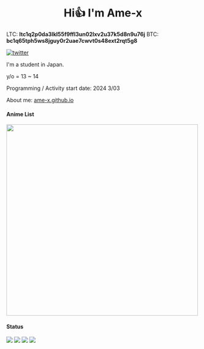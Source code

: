 <h1 align="center"> Hi👍 I'm Ame-x</h1>  

LTC: **ltc1q2p0da3lkl55f9ffl3un02lxv2u37k5d8n9u76j**
BTC: **bc1q65tph5ws8jguy0r2uae7cwvt0s48ext2rqt5g8**

[![twitter](https://img.shields.io/twitter/follow/4InjOOtO1h11146?style=social)](https://twitter.com/4InjOOtO1h11146)

I'm a student in Japan.

y/o = 13 ~ 14

Programming / Activity start date: 2024 3/03

About me: [ame-x.github.io](https://ame-x.github.io)

#### Anime List
<img src="https://img.anili.st/user/6670746" width="500">

#### Status
![](http://github-profile-summary-cards.vercel.app/api/cards/most-commit-language?username=ame-x&theme=nord_dark)
![](http://github-profile-summary-cards.vercel.app/api/cards/repos-per-language?username=ame-x&theme=nord_dark)
![](http://github-profile-summary-cards.vercel.app/api/cards/productive-time?username=ame-x&theme=nord_dark)
![](http://github-profile-summary-cards.vercel.app/api/cards/stats?username=ame-x&theme=nord_dark)
